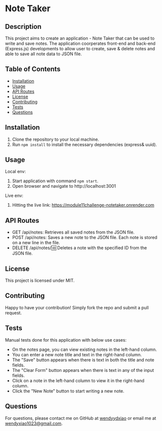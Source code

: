 # Note Taker

## Description
This project aims to create an application - Note Taker that can be used to write and save notes. The application coorperates front-end and back-end (Express.js) developments to allow user to create, save & delete notes and able to save all note data to JSON file.

## Table of Contents
- [Installation](#installation)
- [Usage](#usage)
- [API Routes](#apiroutes)
- [License](#license)
- [Contributing](#contributing)
- [Tests](#tests)
- [Questions](#questions)

## Installation

1. Clone the repository to your local machine.
2. Run `npm install` to install the necessary dependencies (express& uuid).

## Usage

Local env:
1. Start application with command `npm start`.
2. Open browser and navigate to http://localhost:3001

Live env: 
1. Hitting the live link: https://module11challenge-notetaker.onrender.com 

## API Routes

- GET /api/notes: Retrieves all saved notes from the JSON file.
- POST /api/notes: Saves a new note to the JSON file. Each note is stored on a new line in the file.
- DELETE /api/notes/:id: Deletes a note with the specified ID from the JSON file.

## License
This project is licensed under MIT.

## Contributing
Happy to have your contribution! Simply fork the repo and submit a pull request.

## Tests
Manual tests done for this application with below use cases: 
- On the notes page, you can view existing notes in the left-hand column.
- You can enter a new note title and text in the right-hand column.
- The "Save" button appears when there is text in both the title and note fields.
- The "Clear Form" button appears when there is text in any of the input fields.
- Click on a note in the left-hand column to view it in the right-hand column.
- Click the "New Note" button to start writing a new note.

## Questions
For questions, please contact me on GitHub at [wendyydxiao](https://github.com/wendyydxiao) or email me at wendyxiao1023@gmail.com.
